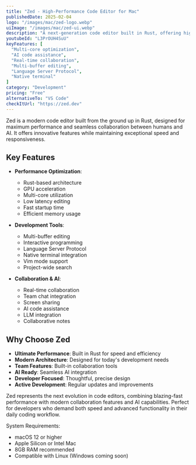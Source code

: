 ```yaml
---
title: "Zed - High-Performance Code Editor for Mac"
publishedDate: 2025-02-04
logo: "/images/mac/zed-logo.webp"
uiImage: "/images/mac/zed-ui.webp"
description: "A next-generation code editor built in Rust, offering high-performance collaboration features, AI integration, and powerful development tools."
youtubeId: "L3PrOUH4SuU"
keyFeatures: [
  "Multi-core optimization",
  "AI code assistance",
  "Real-time collaboration",
  "Multi-buffer editing",
  "Language Server Protocol",
  "Native terminal"
]
category: "Development"
pricing: "Free"
alternativeTo: "VS Code"
checkItUrl: "https://zed.dev"
---
```


Zed is a modern code editor built from the ground up in Rust, designed for maximum performance and seamless collaboration between humans and AI. It offers innovative features while maintaining exceptional speed and responsiveness.

## Key Features

- **Performance Optimization**:
  - Rust-based architecture
  - GPU acceleration
  - Multi-core utilization
  - Low latency editing
  - Fast startup time
  - Efficient memory usage

- **Development Tools**:
  - Multi-buffer editing
  - Interactive programming
  - Language Server Protocol
  - Native terminal integration
  - Vim mode support
  - Project-wide search

- **Collaboration & AI**:
  - Real-time collaboration
  - Team chat integration
  - Screen sharing
  - AI code assistance
  - LLM integration
  - Collaborative notes

## Why Choose Zed

- **Ultimate Performance**: Built in Rust for speed and efficiency
- **Modern Architecture**: Designed for today's development needs
- **Team Features**: Built-in collaboration tools
- **AI Ready**: Seamless AI integration
- **Developer Focused**: Thoughtful, precise design
- **Active Development**: Regular updates and improvements

Zed represents the next evolution in code editors, combining blazing-fast performance with modern collaboration features and AI capabilities. Perfect for developers who demand both speed and advanced functionality in their daily coding workflow.

System Requirements:
- macOS 12 or higher
- Apple Silicon or Intel Mac
- 8GB RAM recommended
- Compatible with Linux (Windows coming soon)
